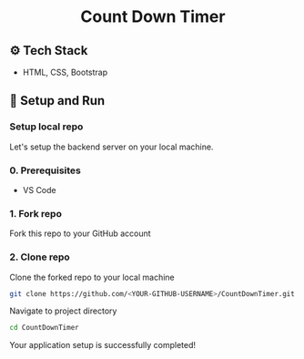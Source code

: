 <h1 align="center">
     Count Down Timer
</h1>

## ⚙️ Tech Stack

* HTML, CSS, Bootstrap

<a id="setup-run"></a>
## 🔨 Setup and Run

<a id="setup-repo"></a>
### Setup local repo
Let's setup the backend server on your local machine.

### 0. Prerequisites
* VS Code

### 1. Fork repo
Fork this repo to your GitHub account

### 2. Clone repo
Clone the forked repo to your local machine
```bash
git clone https://github.com/<YOUR-GITHUB-USERNAME>/CountDownTimer.git
```
Navigate to project directory
```bash
cd CountDownTimer
```

Your application setup is successfully completed!
<a id="run-app"></a>
<!--### Running the app

```bash
1. Start the Apache and the MySQL server from the Xampp control Panel 
2. Import the sql file into the database at PHP MyAdmin
3. Open the app in any browser 
```
![Screenshot from 2021-07-12 15-55-30](https://github.com/Bhavini20/Contacts/blob/main/Images/ContactsApp.PNG)

Happy Learning!! -->
